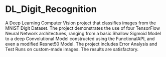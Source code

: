 # DL_Digit_Recognition
A Deep Learning Computer Vision project that classifies images from the MNIST Digit Dataset. The project demonstrates the use of four TensorFlow Neural Network architectures, ranging from a basic Shallow Sigmoid Model to a deep Convolutional Model constructed using the FunctionalAPI, and even a modified Resnet50 Model. The project includes Error Analysis and Test Runs on custom-made images. The results are satisfactory.
